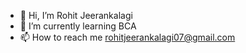 - 👋 Hi, I’m Rohit Jeerankalagi
- 🌱 I’m currently learning BCA 
- 📫 How to reach me rohitjeerankalagi07@gmail.com


